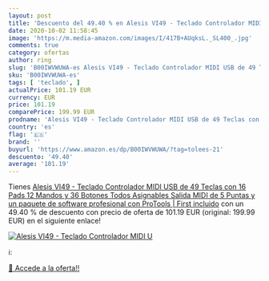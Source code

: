 ```yaml
---
layout: post
title: 'Descuento del 49.40 % en Alesis VI49 - Teclado Controlador MIDI U'
date: 2020-10-02 11:58:45
image: 'https://m.media-amazon.com/images/I/417B+AUqksL._SL400_.jpg'
comments: true
category: ofertas
author: ring
slug: 'B00IWVWUWA-es Alesis VI49 - Teclado Controlador MIDI USB de 49 Teclas...'
sku: 'B00IWVWUWA-es'
tags: [ 'teclado', ]
actualPrice: 101.19 EUR
currency: EUR
price: 101.19
comparePrice: 199.99 EUR
prodname: 'Alesis VI49 - Teclado Controlador MIDI USB de 49 Teclas con 16 Pads  12 Mandos y 36 Botones Todos Asignables  Salida MIDI de 5 Puntas y un paquete de software profesional con ProTools | First incluido'
country: 'es'
flag: '🇪🇸'
brand: ''
buyurl: 'https://www.amazon.es/dp/B00IWVWUWA/?tag=tolees-21'
descuento: '49.40'
average: '101.19'
---
```


Tienes [Alesis VI49 - Teclado Controlador MIDI USB de 49 Teclas con 16 Pads  12 Mandos y 36 Botones Todos Asignables  Salida MIDI de 5 Puntas y un paquete de software profesional con ProTools | First incluido](https://www.amazon.es/dp/B00IWVWUWA/?tag=tolees-21) con un 49.40 % de descuento con precio de oferta de 101.19 EUR (original: 199.99 EUR) en el siguiente enlace!

[![Alesis VI49 - Teclado Controlador MIDI U](https://m.media-amazon.com/images/I/417B+AUqksL._SL400_.jpg)](https://www.amazon.es/dp/B00IWVWUWA/?tag=tolees-21)

ℹ️:


[🛒 Accede a la oferta!!](https://www.amazon.es/dp/B00IWVWUWA/?tag=tolees-21)
